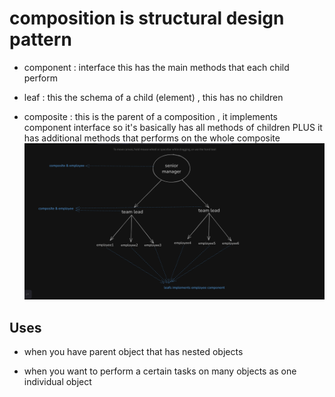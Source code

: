 # composition is structural design pattern

- component : interface this has the main methods that each child perform

- leaf : this the schema of a child (element) , this has no children

- composite : this is the parent of a composition , it implements component interface so it's basically has all methods of children PLUS it has additional methods that performs on the whole composite
  ![composite tree](image.png)

## Uses

- when you have parent object that has nested objects

- when you want to perform a certain tasks on many objects as one individual object
